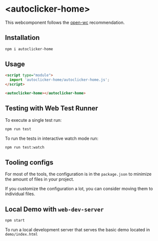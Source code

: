 # \<autoclicker-home>

This webcomponent follows the [open-wc](https://github.com/open-wc/open-wc) recommendation.

## Installation

```bash
npm i autoclicker-home
```

## Usage

```html
<script type="module">
  import 'autoclicker-home/autoclicker-home.js';
</script>

<autoclicker-home></autoclicker-home>
```

## Testing with Web Test Runner

To execute a single test run:

```bash
npm run test
```

To run the tests in interactive watch mode run:

```bash
npm run test:watch
```


## Tooling configs

For most of the tools, the configuration is in the `package.json` to minimize the amount of files in your project.

If you customize the configuration a lot, you can consider moving them to individual files.

## Local Demo with `web-dev-server`

```bash
npm start
```

To run a local development server that serves the basic demo located in `demo/index.html`
